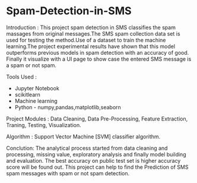 # Spam-Detection-in-SMS
Introduction :  This project spam detection in SMS classifies the spam massages from original messages.The SMS spam collection data set is used for testing the method.Use of a dataset to train the machine learning.The project experimental results have shown that this model outperforms previous models in spam detection with an accuracy of good.
Finally it visualize with a UI page to show case the entered SMS message is a spam or not spam.

Tools Used :
  * Jupyter Notebook
  * scikitlearn
  * Machine learning
  * Python - numpy,pandas,matplotlib,seaborn

Project Modules :
  Data Cleaning,
  Data Pre-Processing,
  Feature Extraction,
  Traning,
  Testing,
  Visualization.

Algorithm :  Support Vector Machine [SVM] classifier algorithm.

Conclution:  The analytical process started from data cleaning and processing, missing value, exploratory analysis and finally model building and evaluation. The best accuracy on public test set is higher accuracy score will be found out. This project can help to find the Prediction of SMS spam messages with spam or not spam detection. 
   
   



  

